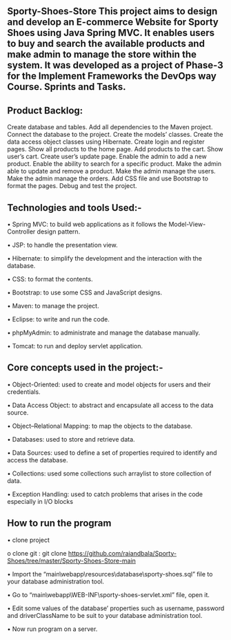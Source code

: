 Sporty-Shoes-Store
This project aims to design and develop an E-commerce Website for Sporty Shoes using Java Spring MVC. It enables users to buy and search the available products and make admin to manage the store within the system. It was developed as a project of Phase-3 for the Implement Frameworks the DevOps way Course. Sprints and Tasks.
--------------------------------------------------------------------------------------------------------------------------------------------------------------------

Product Backlog:
----------------
Create database and tables.
Add all dependencies to the Maven project.
Connect the database to the project.
Create the models’ classes.
Create the data access object classes using Hibernate.
Create login and register pages.
Show all products to the home page.
Add products to the cart.
Show user’s cart.
Create user’s update page.
Enable the admin to add a new product.
Enable the ability to search for a specific product.
Make the admin able to update and remove a product.
Make the admin manage the users.
Make the admin manage the orders.
Add CSS file and use Bootstrap to format the pages.
Debug and test the project.

Technologies and tools Used:-
----------------------------
• Spring MVC: to build web applications as it follows the Model-View-Controller design pattern.

• JSP: to handle the presentation view.

• Hibernate: to simplify the development and the interaction with the database.

• CSS: to format the contents.

• Bootstrap: to use some CSS and JavaScript designs.

• Maven: to manage the project.

• Eclipse: to write and run the code.

• phpMyAdmin: to administrate and manage the database manually.

• Tomcat: to run and deploy servlet application.


Core concepts used in the project:-
----------------------------------
• Object-Oriented: used to create and model objects for users and their credentials.

• Data Access Object: to abstract and encapsulate all access to the data source.

• Object–Relational Mapping: to map the objects to the database.

• Databases: used to store and retrieve data.

• Data Sources: used to define a set of properties required to identify and access the database.

• Collections: used some collections such arraylist to store collection of data.

• Exception Handling: used to catch problems that arises in the code especially in I/O blocks


How to run the program
----------------------
• clone project

o clone git : git clone https://github.com/raiandbala/Sporty-Shoes/tree/master/Sporty-Shoes-Store-main

• Import the “main\webapp\resources\database\sporty-shoes.sql” file to your database administration tool.

• Go to “main\webapp\WEB-INF\sporty-shoes-servlet.xml” file, open it.

• Edit some values of the database’ properties such as username, password and driverClassName to be suit to your database administration tool.

• Now run program on a server.



